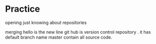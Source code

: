 # Practice
opening 
just knowing about repositories

merging
hello is the new line
git hub is version control repository .
it has default branch name master contain all source code.
